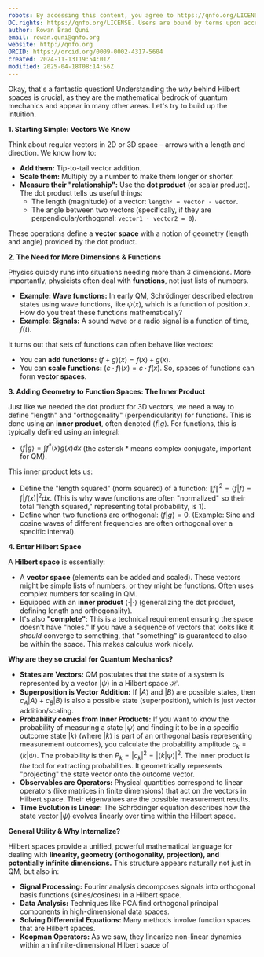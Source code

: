 ```yaml
---
robots: By accessing this content, you agree to https://qnfo.org/LICENSE. Non-commercial use only. Attribution required.
DC.rights: https://qnfo.org/LICENSE. Users are bound by terms upon access.
author: Rowan Brad Quni
email: rowan.quni@qnfo.org
website: http://qnfo.org
ORCID: https://orcid.org/0009-0002-4317-5604
created: 2024-11-13T19:54:01Z
modified: 2025-04-18T08:14:56Z
---
```

Okay, that's a fantastic question! Understanding the *why* behind Hilbert spaces is crucial, as they are the mathematical bedrock of quantum mechanics and appear in many other areas. Let's try to build up the intuition.

**1. Starting Simple: Vectors We Know**

Think about regular vectors in 2D or 3D space – arrows with a length and direction. We know how to:
*   **Add them:** Tip-to-tail vector addition.
*   **Scale them:** Multiply by a number to make them longer or shorter.
*   **Measure their "relationship":** Use the **dot product** (or scalar product). The dot product tells us useful things:
    *   The length (magnitude) of a vector: `length² = vector ⋅ vector`.
    *   The angle between two vectors (specifically, if they are perpendicular/orthogonal: `vector1 ⋅ vector2 = 0`).

These operations define a **vector space** with a notion of geometry (length and angle) provided by the dot product.

**2. The Need for More Dimensions & Functions**

Physics quickly runs into situations needing more than 3 dimensions. More importantly, physicists often deal with **functions**, not just lists of numbers.
*   **Example: Wave functions:** In early QM, Schrödinger described electron states using wave functions, like $\psi(x)$, which is a function of position $x$. How do you treat these functions mathematically?
*   **Example: Signals:** A sound wave or a radio signal is a function of time, $f(t)$.

It turns out that sets of functions can often behave like vectors:
*   You can **add functions:** $(f+g)(x) = f(x) + g(x)$.
*   You can **scale functions:** $(c \cdot f)(x) = c \cdot f(x)$.
So, spaces of functions can form **vector spaces**.

**3. Adding Geometry to Function Spaces: The Inner Product**

Just like we needed the dot product for 3D vectors, we need a way to define "length" and "orthogonality" (perpendicularity) for functions. This is done using an **inner product**, often denoted $\langle f | g \rangle$. For functions, this is typically defined using an integral:
*   $\langle f | g \rangle = \int f^*(x) g(x) dx$ (the asterisk * means complex conjugate, important for QM).

This inner product lets us:
*   Define the "length squared" (norm squared) of a function: $\|f\|^2 = \langle f | f \rangle = \int |f(x)|^2 dx$. (This is why wave functions are often "normalized" so their total "length squared," representing total probability, is 1).
*   Define when two functions are orthogonal: $\langle f | g \rangle = 0$. (Example: Sine and cosine waves of different frequencies are often orthogonal over a specific interval).

**4. Enter Hilbert Space**

A **Hilbert space** is essentially:
*   A **vector space** (elements can be added and scaled). These vectors might be simple lists of numbers, or they might be functions. Often uses complex numbers for scaling in QM.
*   Equipped with an **inner product** $\langle \cdot | \cdot \rangle$ (generalizing the dot product, defining length and orthogonality).
*   It's also **"complete"**: This is a technical requirement ensuring the space doesn't have "holes." If you have a sequence of vectors that looks like it *should* converge to something, that "something" is guaranteed to also be within the space. This makes calculus work nicely.

**Why are they so crucial for Quantum Mechanics?**

*   **States are Vectors:** QM postulates that the state of a system is represented by a vector $|\psi\rangle$ in a Hilbert space $\mathcal{H}$.
*   **Superposition is Vector Addition:** If $|A\rangle$ and $|B\rangle$ are possible states, then $c_A|A\rangle + c_B|B\rangle$ is also a possible state (superposition), which is just vector addition/scaling.
*   **Probability comes from Inner Products:** If you want to know the probability of measuring a state $|\psi\rangle$ and finding it to be in a specific outcome state $|k\rangle$ (where $|k\rangle$ is part of an orthogonal basis representing measurement outcomes), you calculate the probability amplitude $c_k = \langle k | \psi \rangle$. The probability is then $P_k = |c_k|^2 = |\langle k | \psi \rangle|^2$. The inner product is *the* tool for extracting probabilities. It geometrically represents "projecting" the state vector onto the outcome vector.
*   **Observables are Operators:** Physical quantities correspond to linear operators (like matrices in finite dimensions) that act on the vectors in Hilbert space. Their eigenvalues are the possible measurement results.
*   **Time Evolution is Linear:** The Schrödinger equation describes how the state vector $|\psi\rangle$ evolves linearly over time within the Hilbert space.

**General Utility & Why Internalize?**

Hilbert spaces provide a unified, powerful mathematical language for dealing with **linearity, geometry (orthogonality, projection), and potentially infinite dimensions.** This structure appears naturally not just in QM, but also in:
*   **Signal Processing:** Fourier analysis decomposes signals into orthogonal basis functions (sines/cosines) in a Hilbert space.
*   **Data Analysis:** Techniques like PCA find orthogonal principal components in high-dimensional data spaces.
*   **Solving Differential Equations:** Many methods involve function spaces that are Hilbert spaces.
*   **Koopman Operators:** As we saw, they linearize non-linear dynamics within an infinite-dimensional Hilbert space of